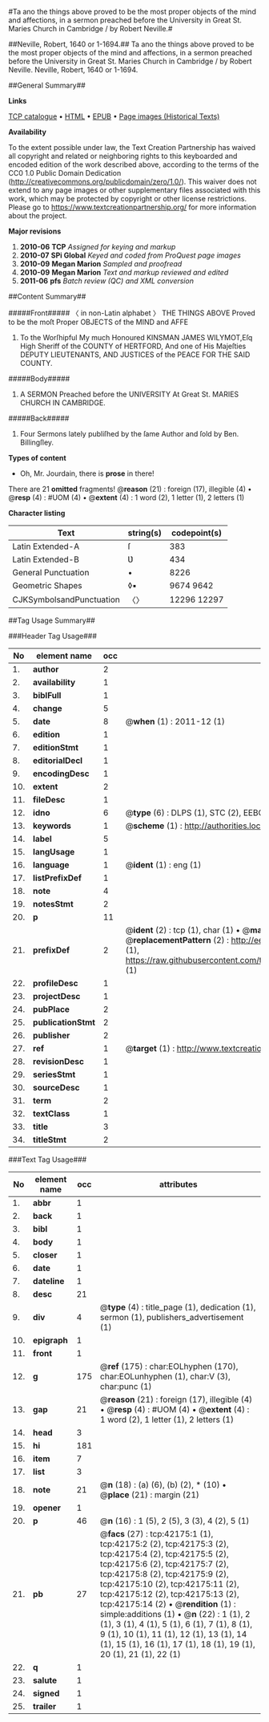 #Ta ano the things above proved to be the most proper objects of the mind and affections, in a sermon preached before the University in Great St. Maries Church in Cambridge / by Robert Neville.#

##Neville, Robert, 1640 or 1-1694.##
Ta ano the things above proved to be the most proper objects of the mind and affections, in a sermon preached before the University in Great St. Maries Church in Cambridge / by Robert Neville.
Neville, Robert, 1640 or 1-1694.

##General Summary##

**Links**

[TCP catalogue](http://www.ota.ox.ac.uk/tcp/)  • 
[HTML](http://tei.it.ox.ac.uk/tcp/Texts-HTML/free/A52/A52864.html)  • 
[EPUB](http://tei.it.ox.ac.uk/tcp/Texts-EPUB/free/A52/A52864.epub) • 
[Page images (Historical Texts)](https://historicaltexts.jisc.ac.uk/eebo-08999722e)

**Availability**

To the extent possible under law, the Text Creation Partnership has waived all copyright and related or neighboring rights to this keyboarded and encoded edition of the work described above, according to the terms of the CC0 1.0 Public Domain Dedication (http://creativecommons.org/publicdomain/zero/1.0/). This waiver does not extend to any page images or other supplementary files associated with this work, which may be protected by copyright or other license restrictions. Please go to https://www.textcreationpartnership.org/ for more information about the project.

**Major revisions**

1. __2010-06__ __TCP__ *Assigned for keying and markup*
1. __2010-07__ __SPi Global__ *Keyed and coded from ProQuest page images*
1. __2010-09__ __Megan Marion__ *Sampled and proofread*
1. __2010-09__ __Megan Marion__ *Text and markup reviewed and edited*
1. __2011-06__ __pfs__ *Batch review (QC) and XML conversion*

##Content Summary##

#####Front#####
〈 in non-Latin alphabet 〉 THE THINGS ABOVE Proved to be the moſt Proper OBJECTS of the MIND and AFFE
1. To the Worſhipful My much Honoured KINSMAN JAMES WILYMOT,Eſq High Sheriff of the COUNTY of HERTFORD, And one of His Majeſties DEPUTY LIEUTENANTS, AND JUSTICES of the PEACE FOR THE SAID COUNTY.

#####Body#####

1. A SERMON Preached before the UNIVERSITY At Great St. MARIES CHURCH IN CAMBRIDGE.

#####Back#####

1. Four Sermons lately publiſhed by the ſame Author and ſold by Ben. Billingſley.

**Types of content**

  * Oh, Mr. Jourdain, there is **prose** in there!

There are 21 **omitted** fragments! 
 @__reason__ (21) : foreign (17), illegible (4)  •  @__resp__ (4) : #UOM (4)  •  @__extent__ (4) : 1 word (2), 1 letter (1), 2 letters (1)

**Character listing**


|Text|string(s)|codepoint(s)|
|---|---|---|
|Latin Extended-A|ſ|383|
|Latin Extended-B|Ʋ|434|
|General Punctuation|•|8226|
|Geometric Shapes|◊▪|9674 9642|
|CJKSymbolsandPunctuation|〈〉|12296 12297|

##Tag Usage Summary##

###Header Tag Usage###

|No|element name|occ|attributes|
|---|---|---|---|
|1.|__author__|2||
|2.|__availability__|1||
|3.|__biblFull__|1||
|4.|__change__|5||
|5.|__date__|8| @__when__ (1) : 2011-12 (1)|
|6.|__edition__|1||
|7.|__editionStmt__|1||
|8.|__editorialDecl__|1||
|9.|__encodingDesc__|1||
|10.|__extent__|2||
|11.|__fileDesc__|1||
|12.|__idno__|6| @__type__ (6) : DLPS (1), STC (2), EEBO-CITATION (1), OCLC (1), VID (1)|
|13.|__keywords__|1| @__scheme__ (1) : http://authorities.loc.gov/ (1)|
|14.|__label__|5||
|15.|__langUsage__|1||
|16.|__language__|1| @__ident__ (1) : eng (1)|
|17.|__listPrefixDef__|1||
|18.|__note__|4||
|19.|__notesStmt__|2||
|20.|__p__|11||
|21.|__prefixDef__|2| @__ident__ (2) : tcp (1), char (1)  •  @__matchPattern__ (2) : ([0-9\-]+):([0-9IVX]+) (1), (.+) (1)  •  @__replacementPattern__ (2) : http://eebo.chadwyck.com/downloadtiff?vid=$1&page=$2 (1), https://raw.githubusercontent.com/textcreationpartnership/Texts/master/tcpchars.xml#$1 (1)|
|22.|__profileDesc__|1||
|23.|__projectDesc__|1||
|24.|__pubPlace__|2||
|25.|__publicationStmt__|2||
|26.|__publisher__|2||
|27.|__ref__|1| @__target__ (1) : http://www.textcreationpartnership.org/docs/. (1)|
|28.|__revisionDesc__|1||
|29.|__seriesStmt__|1||
|30.|__sourceDesc__|1||
|31.|__term__|2||
|32.|__textClass__|1||
|33.|__title__|3||
|34.|__titleStmt__|2||


###Text Tag Usage###

|No|element name|occ|attributes|
|---|---|---|---|
|1.|__abbr__|1||
|2.|__back__|1||
|3.|__bibl__|1||
|4.|__body__|1||
|5.|__closer__|1||
|6.|__date__|1||
|7.|__dateline__|1||
|8.|__desc__|21||
|9.|__div__|4| @__type__ (4) : title_page (1), dedication (1), sermon (1), publishers_advertisement (1)|
|10.|__epigraph__|1||
|11.|__front__|1||
|12.|__g__|175| @__ref__ (175) : char:EOLhyphen (170), char:EOLunhyphen (1), char:V (3), char:punc (1)|
|13.|__gap__|21| @__reason__ (21) : foreign (17), illegible (4)  •  @__resp__ (4) : #UOM (4)  •  @__extent__ (4) : 1 word (2), 1 letter (1), 2 letters (1)|
|14.|__head__|3||
|15.|__hi__|181||
|16.|__item__|7||
|17.|__list__|3||
|18.|__note__|21| @__n__ (18) : (a) (6), (b) (2), * (10)  •  @__place__ (21) : margin (21)|
|19.|__opener__|1||
|20.|__p__|46| @__n__ (16) : 1 (5), 2 (5), 3 (3), 4 (2), 5 (1)|
|21.|__pb__|27| @__facs__ (27) : tcp:42175:1 (1), tcp:42175:2 (2), tcp:42175:3 (2), tcp:42175:4 (2), tcp:42175:5 (2), tcp:42175:6 (2), tcp:42175:7 (2), tcp:42175:8 (2), tcp:42175:9 (2), tcp:42175:10 (2), tcp:42175:11 (2), tcp:42175:12 (2), tcp:42175:13 (2), tcp:42175:14 (2)  •  @__rendition__ (1) : simple:additions (1)  •  @__n__ (22) : 1 (1), 2 (1), 3 (1), 4 (1), 5 (1), 6 (1), 7 (1), 8 (1), 9 (1), 10 (1), 11 (1), 12 (1), 13 (1), 14 (1), 15 (1), 16 (1), 17 (1), 18 (1), 19 (1), 20 (1), 21 (1), 22 (1)|
|22.|__q__|1||
|23.|__salute__|1||
|24.|__signed__|1||
|25.|__trailer__|1||
